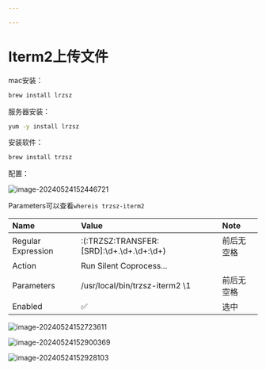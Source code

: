 ```yaml
---

---
```


# Iterm2上传文件

mac安装：

```sh
brew install lrzsz
```

服务器安装：

```sh
yum -y install lrzsz
```

安装软件：

```sh
brew install trzsz
```

配置：

![image-20240524152446721](https://s2.loli.net/2024/05/24/PGRtFKUXsfeL8ua.webp)





Parameters可以查看`whereis trzsz-iterm2`

| Name               | Value                                      | Note       |
| :----------------- | :----------------------------------------- | :--------- |
| Regular Expression | :(:TRZSZ:TRANSFER:[SRD]:\d+\.\d+\.\d+:\d+) | 前后无空格 |
| Action             | Run Silent Coprocess...                    |            |
| Parameters         | /usr/local/bin/trzsz-iterm2 \1             | 前后无空格 |
| Enabled            | ✅                                          | 选中       |

![image-20240524152723611](https://s2.loli.net/2024/05/24/sQGe2YW8Fwb3JKO.webp)



![image-20240524152900369](https://s2.loli.net/2024/05/24/yGIA4LtBU9xschO.webp)



![image-20240524152928103](https://s2.loli.net/2024/05/24/JlGERQ3ncjK5Tt7.webp)